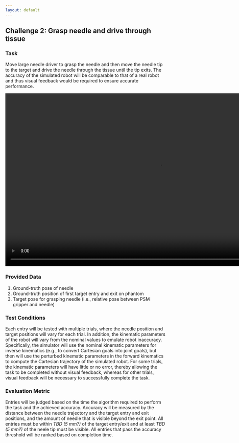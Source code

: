 ```yaml
---
layout: default
---
```


## Challenge 2: Grasp needle and drive through tissue

### Task

Move large needle driver to grasp the needle and then move the needle tip to the target
and drive the needle through the tissue until the tip exits. The accuracy of the simulated robot
will be comparable to that of a real robot and thus visual feedback would be required to ensure
accurate performance.

<video width="960" height="540" autoplay muted loop>
  <source type="video/mp4" src="/surgical-robotics-challenge/task2_clip.mp4">
Your browser does not support the video tag.
</video>

### Provided Data

1. Ground-truth pose of needle
2. Ground-truth position of first target entry and exit on phantom
3. Target pose for grasping needle (i.e., relative pose between PSM gripper and needle)

### Test Conditions

Each entry will be tested with multiple trials, where the needle position and
target positions will vary for each trial. In addition, the kinematic parameters of the robot will
vary from the nominal values to emulate robot inaccuracy. Specifically, the simulator will use the
nominal kinematic parameters for inverse kinematics (e.g., to convert Cartesian goals into joint
goals), but then will use the perturbed kinematic parameters in the forward kinematics to compute
the Cartesian trajectory of the simulated robot. For some trials, the kinematic parameters will
have little or no error, thereby allowing the task to be completed without visual feedback,
whereas for other trials, visual feedback will be necessary to successfully complete the task.

### Evaluation Metric

Entries will be judged based on the time the algorithm required to perform
the task and the achieved accuracy. Accuracy will be measured by the distance between the needle
trajectory and the target entry and exit positions, and the amount of needle that is visible
beyond the exit point. All entries must be within *TBD (5 mm?)* of the target entry/exit and at
least *TBD (5 mm?)* of the neele tip must be visible. All entries that pass the accuracy threshold
will be ranked based on completion time.

